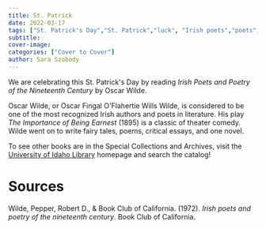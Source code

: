```yaml
---
title: St. Patrick
date: 2022-03-17
tags: ["St. Patrick's Day","St. Patrick","luck", "Irish poets","poets","Ireland","Oscar Wilde"]
subtitle: 
cover-image: 
categories: ["Cover to Cover"]
author: Sara Szobody
---
```


We are celebrating this St. Patrick's Day by reading <i>Irish Poets and Poetry of the Nineteenth Century</i> by Oscar Wilde.

Oscar Wilde, or Oscar Fingal O'Flahertie Wills Wilde, is considered to be one of the most recognized Irish authors and poets in literature. His play <i>The Importance of Being Earnest</i> (1895) is a classic of theater comedy. Wilde went on to write fairy tales, poems, critical essays, and one novel.

To see other books are in the Special Collections and Archives, visit the [University of Idaho Library](https://www.lib.uidaho.edu/) homepage and search the catalog!

# Sources

Wilde, Pepper, Robert D., & Book Club of California. (1972). <i>Irish poets and poetry of the nineteenth century</i>. Book Club of California.

